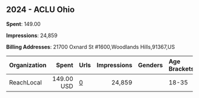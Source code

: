 ## 2024 - ACLU Ohio 
**Spent**: 149.00

**Impressions**: 24,859

**Billing Addresses**: 21700 Oxnard St #1600,Woodlands Hills,91367,US

|Organization|Spent|Urls|Impressions|Genders|Age Brackets|Country Codes|
|:---|---:|:---|---:|:---|:---|:---|
|ReachLocal|149.00 USD|[0](https://www.snap.com/political-ads/asset/cd30ba538b50f2f453a1bbac6d4b68bb0d274e3b955c4a140a77a38bb6671a32?mediaType=mp4)|24,859||18-35|united states|
